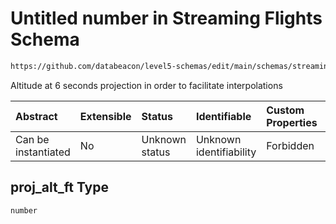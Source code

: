 # Untitled number in Streaming Flights Schema

```txt
https://github.com/databeacon/level5-schemas/edit/main/schemas/streaming/flights.schema.json#/properties/proj_alt_ft
```

Altitude at 6 seconds projection in order to facilitate interpolations

| Abstract            | Extensible | Status         | Identifiable            | Custom Properties | Additional Properties | Access Restrictions | Defined In                                                                              |
| :------------------ | :--------- | :------------- | :---------------------- | :---------------- | :-------------------- | :------------------ | :-------------------------------------------------------------------------------------- |
| Can be instantiated | No         | Unknown status | Unknown identifiability | Forbidden         | Allowed               | none                | [flights.schema.json\*](../../out/streaming/flights.schema.json "open original schema") |

## proj\_alt\_ft Type

`number`
